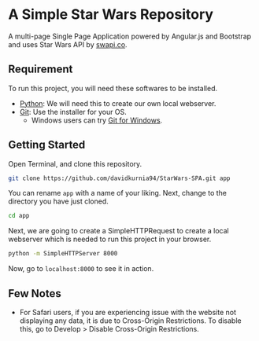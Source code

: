 # A Simple Star Wars Repository
A multi-page Single Page Application powered by Angular.js and Bootstrap and uses Star Wars API by [swapi.co](http://swapi.co).

## Requirement
To run this project, you will need these softwares to be installed.

  * [Python](https://www.python.org/downloads/): We will need this to create our own local webserver.
  * [Git](http://git-scm.com/downloads): Use the installer for your OS.
    * Windows users can try [Git for Windows](http://git-for-windows.github.io/).

## Getting Started
Open Terminal, and clone this repository.

```bash
git clone https://github.com/davidkurnia94/StarWars-SPA.git app
```
You can rename `app` with a name of your liking.
Next, change to the directory you have just cloned.

```bash
cd app
```

Next, we are going to create a SimpleHTTPRequest to create a local webserver which is needed to run this project in your browser.
```bash
python -m SimpleHTTPServer 8000
```

Now, go to `localhost:8000` to see it in action.


## Few Notes
 * For Safari users, if you are experiencing issue with the website not displaying any data, it is due to Cross-Origin Restrictions. To disable this, go to Develop > Disable Cross-Origin Restrictions.
